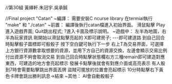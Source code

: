 //第30組   黃繹軒.朱冠宇.吳承鋮

//Final project "Catan"
~編譯：
       需要安裝C ncurse library
       在termial執行 "make" 和 "./catan"
~前置：
	編譯後執行catan檔進入初始界面。
	滑鼠點擊 Play進入遊戲界面; Quit跳出程式; ?進入卡面及標示說明。
~遊戲中：
	左半為地圖，右半為玩家資訊
	剛開始以滑鼠點擊亮起的 X即可建房子; ---即可建道路
	到自己回合時點擊骰子圖標即可骰骰子
	按下空白鍵可執行下一步
	右上T為交易界面，可選擇上方銀行資源數拿取想要的資源，並用下方自己的資源交換，左邊會顯示交易比例
	付出資源不夠會取消交易
	到自己回合時點擊狀態欄右方三種remain即可建造對應東西，可建造的地方會亮起標示
	發展卡點擊後就會有對應介面或高亮表示
	有人骰到7時會需要點擊跳出界面丟牌
	盜賊可擺放的位置會亮起標示
	10分時點擊右下黃色卡牌會跳出勝利訊息->結束
~其他：
	AI會自動骰骰子

